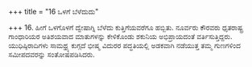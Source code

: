 +++
title = "16 ಒಳಗೆ ಬೆಳೆದುದು"

+++
16. ಹೀಗೆ ಒಳಗೊಳಗೆ ದ್ವೇಷಾಗ್ನಿ ಬೆಳೆದು ಕುತ್ತಿಗೆಯವರೆಗೂ ಹಬ್ಬಿತು. ನೂರ್ವರು ಕೌರವರು ಧೃತರಾಷ್ಟ್ರ ಗಾಂಧಾರಿಯರ ಅತಿಶಯವಾದ ಮಾತುಗಳನ್ನು ಕೇಳಿಕೊಂಡು ಶಕುನಿಯ ಅಭಿಪ್ರಾಯದಂತೆ ವರ್ತಿಸುತ್ತಿದ್ದರು. ಯುಧಿಷ್ಠಿರಾದಿಗಳು ಸಾಮಥ್ರ್ಯ ಕುಗ್ಗದೆ ಭೀಷ್ಮ ವಿದುರರ ಪದ್ಧತಿಯಲ್ಲಿ ಅಡಕವಾಗಿ ನಡೆಯುತ್ತ ತಮ್ಮ ಗುಣಗಳಿಂದ ಸಮೀಪದವರನ್ನು ಸಂತೋಷಪಡಿಸಿದರು.
